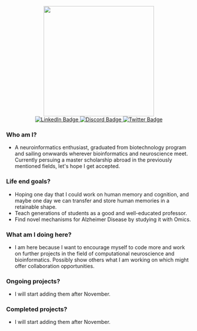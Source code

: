 <div id="header" align="center">
  <img src="https://media.giphy.com/media/26ybwJTvGyUPKF7Mc/giphy.gif" width="300"/>
  <div id="badges">
  <a href="https://www.linkedin.com/in/siefeldin-sobih-786370147/">
    <img src="https://img.shields.io/badge/LinkedIn-blue?style=for-the-badge&logo=linkedin&logoColor=white" alt="LinkedIn Badge"/>
  </a>
  <a href="https://discord.com/users/Sword%20Of%20Faith#9706">
    <img src="https://img.shields.io/badge/-Discord-blueviolet?style=for-the-badge&logo=twitter&logoColor=white" alt="Discord Badge"/>
  </a>
  <a href="https://twitter.com/SiefElD48286998">
    <img src="https://img.shields.io/badge/Twitter-blue?style=for-the-badge&logo=twitter&logoColor=white" alt="Twitter Badge"/>
  </a>
</div>
</div>

### Who am I?
- A neuroinformatics enthusiast, graduated from biotechnology program and sailing onwwards wherever bioinformatics and neuroscience meet. Currently persuing a master scholarship abroad in the previously mentioned fields, let's hope I get accepted.
### Life end goals?
- Hoping one day that I could work on human memory and cognition, and maybe one day we can transfer and store human memories in a retainable shape.
- Teach generations of students as a good and well-educated professor.
- Find novel mechanisms for Alzheimer Disease by studying it with Omics.
### What am I doing here?
- I am here because I want to encourage myself to code more and work on further projects in the field of computational neuroscience and bioinformatics. Possibly show others what I am working on which might offer collaboration opportunities.
### Ongoing projects?
- I will start adding them after November.
### Completed projects?
- I will start adding them after November.

